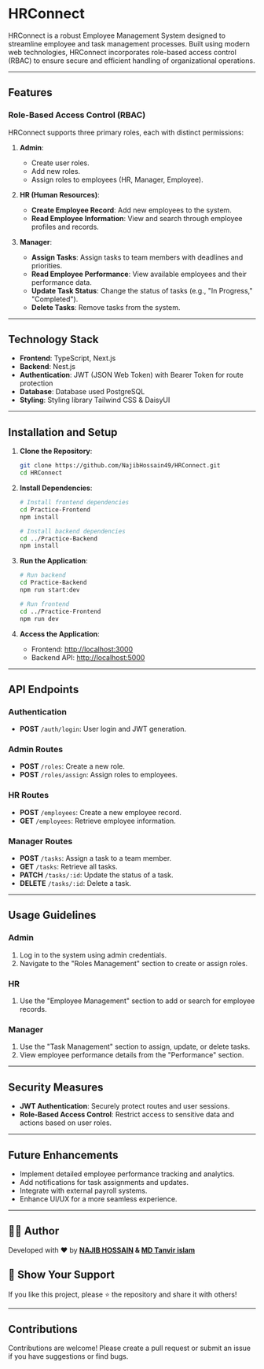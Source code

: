 # HRConnect

HRConnect is a robust Employee Management System designed to streamline employee and task management processes. Built using modern web technologies, HRConnect incorporates role-based access control (RBAC) to ensure secure and efficient handling of organizational operations.

---

## Features

### Role-Based Access Control (RBAC)
HRConnect supports three primary roles, each with distinct permissions:

1. **Admin**:
   - Create user roles.
   - Add new roles.
   - Assign roles to employees (HR, Manager, Employee).

2. **HR (Human Resources)**:
   - **Create Employee Record**: Add new employees to the system.
   - **Read Employee Information**: View and search through employee profiles and records.

3. **Manager**:
   - **Assign Tasks**: Assign tasks to team members with deadlines and priorities.
   - **Read Employee Performance**: View available employees and their performance data.
   - **Update Task Status**: Change the status of tasks (e.g., "In Progress," "Completed").
   - **Delete Tasks**: Remove tasks from the system.

---

## Technology Stack

- **Frontend**: TypeScript, Next.js
- **Backend**: Nest.js
- **Authentication**: JWT (JSON Web Token) with Bearer Token for route protection
- **Database**: Database used PostgreSQL
- **Styling**:  Styling library Tailwind CSS & DaisyUI

---

## Installation and Setup

1. **Clone the Repository**:
   ```bash
   git clone https://github.com/NajibHossain49/HRConnect.git
   cd HRConnect
   ```

2. **Install Dependencies**:
   ```bash
   # Install frontend dependencies
   cd Practice-Frontend
   npm install

   # Install backend dependencies
   cd ../Practice-Backend
   npm install
   ```

<!-- 3. **Environment Variables**:
   - Create a `.env` file in the root directories of both the frontend and backend.
   - Define the following variables:
     ```env
     # Frontend
     NEXT_PUBLIC_API_URL=http://localhost:5000

     # Backend
     DATABASE_URL=your_database_connection_string
     JWT_SECRET=your_jwt_secret_key
     ``` -->

3. **Run the Application**:
   ```bash
   # Run backend
   cd Practice-Backend
   npm run start:dev

   # Run frontend
   cd ../Practice-Frontend
   npm run dev
   ```

5. **Access the Application**:
   - Frontend: [http://localhost:3000](http://localhost:3000)
   - Backend API: [http://localhost:5000](http://localhost:3444)

---

## API Endpoints

### Authentication
- **POST** `/auth/login`: User login and JWT generation.

### Admin Routes
- **POST** `/roles`: Create a new role.
- **POST** `/roles/assign`: Assign roles to employees.

### HR Routes
- **POST** `/employees`: Create a new employee record.
- **GET** `/employees`: Retrieve employee information.

### Manager Routes
- **POST** `/tasks`: Assign a task to a team member.
- **GET** `/tasks`: Retrieve all tasks.
- **PATCH** `/tasks/:id`: Update the status of a task.
- **DELETE** `/tasks/:id`: Delete a task.

---

## Usage Guidelines

### Admin
1. Log in to the system using admin credentials.
2. Navigate to the "Roles Management" section to create or assign roles.

### HR
1. Use the "Employee Management" section to add or search for employee records.

### Manager
1. Use the "Task Management" section to assign, update, or delete tasks.
2. View employee performance details from the "Performance" section.

---

## Security Measures
- **JWT Authentication**: Securely protect routes and user sessions.
- **Role-Based Access Control**: Restrict access to sensitive data and actions based on user roles.

---

## Future Enhancements
- Implement detailed employee performance tracking and analytics.
- Add notifications for task assignments and updates.
- Integrate with external payroll systems.
- Enhance UI/UX for a more seamless experience.

---

## 🧑‍💻 Author

Developed with ❤️ by **[NAJIB HOSSAIN](https://github.com/NajibHossain49) & [MD Tanvir islam](https://github.com/mdtanvirisl)**  
 

## 🌟 Show Your Support

If you like this project, please ⭐ the repository and share it with others!

---

## Contributions
Contributions are welcome! Please create a pull request or submit an issue if you have suggestions or find bugs.



